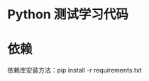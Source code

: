 Python 测试学习代码
======================================================

# 依赖

依赖库安装方法：pip install -r requirements.txt


